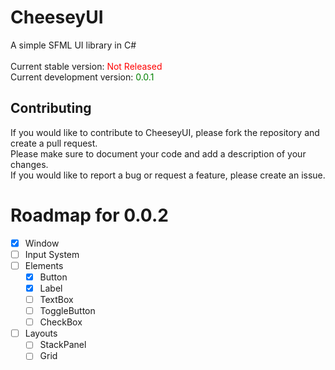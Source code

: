 # CheeseyUI
A simple SFML UI library in C#<br><br>
Current stable version: <span style="color:red">Not Released</span><br>
Current development version: <span style="color:green">0.0.1</span>

## Contributing
If you would like to contribute to CheeseyUI, please fork the repository and create a pull request.<br>
Please make sure to document your code and add a description of your changes.<br>
If you would like to report a bug or request a feature, please create an issue.<br>

# Roadmap for 0.0.2
- [X] Window
- [ ] Input System
- [ ] Elements
    - [X] Button
    - [X] Label
    - [ ] TextBox
    - [ ] ToggleButton
    - [ ] CheckBox
- [ ] Layouts
    - [ ] StackPanel
    - [ ] Grid